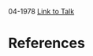 

04-1978
[Link to Talk](https://www.churchofjesuschrist.org/study/general-conference/1978/04/welfare-session?lang=eng)



# References
